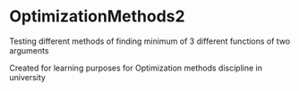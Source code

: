 # OptimizationMethods2
Testing different methods of finding minimum of 3 different functions of two arguments

Created for learning purposes for Optimization methods discipline in university
